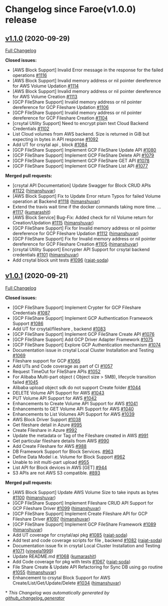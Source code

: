 # Changelog since Faroe(v1.0.0) release

## [v1.1.0](https://github.com/sodafoundation/crsytal/tree/v1.1.0) (2020-09-29)

[Full Changelog](https://github.com/sodafoundation/crsytal/compare/v1.0.1...v1.1.0)

**Closed issues:**

- \[AWS Block Support\] Invalid Error message in the response for the failed operations [\#1116](https://github.com/sodafoundation/crsytal/issues/1116)
- \[AWS Block Support\] Invalid memory address or nil pointer dereference for AWS Volume Updation [\#1114](https://github.com/sodafoundation/crsytal/issues/1114)
- \[AWS Block Support\] Invalid memory address or nil pointer dereference for AWS Volume Creation [\#1113](https://github.com/sodafoundation/crsytal/issues/1113)
- \[GCP FileShare Support\] Invalid memory address or nil pointer dereference for GCP Fileshare Updation [\#1106](https://github.com/sodafoundation/crsytal/issues/1106)
- \[GCP FileShare Support\] Invalid memory address or nil pointer dereference for GCP Fileshare Creation [\#1104](https://github.com/sodafoundation/crsytal/issues/1104)
- \[crsytal Utility Support\] Need to encrypt plain text Cloud Backend Credentials [\#1102](https://github.com/sodafoundation/crsytal/issues/1102)
- List Cloud volumes from AWS backend. Size is returned in GiB but expecting in bytes in API response [\#1092](https://github.com/sodafoundation/crsytal/issues/1092)
- Add UT for crsytal api , block [\#1084](https://github.com/sodafoundation/crsytal/issues/1084)
- \[GCP FileShare Support\] Implement GCP FileShare Update API [\#1080](https://github.com/sodafoundation/crsytal/issues/1080)
- \[GCP FileShare Support\] Implement GCP FileShare Delete API [\#1079](https://github.com/sodafoundation/crsytal/issues/1079)
- \[GCP FileShare Support\] Implement GCP FileShare GET API [\#1078](https://github.com/sodafoundation/crsytal/issues/1078)
- \[GCP FileShare Support\] Implement GCP FileShare List API [\#1077](https://github.com/sodafoundation/crsytal/issues/1077)

**Merged pull requests:**

- \[crsytal API Documentation\] Update Swagger for Block CRUD APIs [\#1122](https://github.com/sodafoundation/crsytal/pull/1122) ([himanshuvar](https://github.com/himanshuvar))
- \[AWS Block Support\] Fix to Update Error return Typos for failed Volume operation at Backend [\#1118](https://github.com/sodafoundation/crsytal/pull/1118) ([himanshuvar](https://github.com/himanshuvar))
- Extend the travis wait time if the docker commands taking more time. … [\#1117](https://github.com/sodafoundation/crsytal/pull/1117) ([kumarashit](https://github.com/kumarashit))
- \[AWS Block Service\] Bug-Fix: Added check for nil Volume return for Creation/Updation [\#1115](https://github.com/sodafoundation/crsytal/pull/1115) ([himanshuvar](https://github.com/himanshuvar))
- \[GCP FileShare Support\] Fix for Invalid memory address or nil pointer dereference for GCP Fileshare Updation [\#1112](https://github.com/sodafoundation/crsytal/pull/1112) ([himanshuvar](https://github.com/himanshuvar))
- \[GCP FileShare Support\] Fix for Invalid memory address or nil pointer dereference for GCP Fileshare Creation [\#1105](https://github.com/sodafoundation/crsytal/pull/1105) ([himanshuvar](https://github.com/himanshuvar))
- \[crsytal Utility Support\] Encrypter API Support for crsytal backend credentials [\#1101](https://github.com/sodafoundation/crsytal/pull/1101) ([himanshuvar](https://github.com/himanshuvar))
- Add crsytal block unit tests [\#1096](https://github.com/sodafoundation/crsytal/pull/1096) ([rajat-soda](https://github.com/rajat-soda))

## [v1.0.1](https://github.com/sodafoundation/crsytal/tree/v1.0.1) (2020-09-21)

[Full Changelog](https://github.com/sodafoundation/crsytal/compare/v1.0.0...v1.0.1)

**Closed issues:**

- \[GCP FileShare Support\] Implement Crypter for GCP Fileshare Credentials [\#1087](https://github.com/sodafoundation/crsytal/issues/1087)
- \[GCP FileShare Support\] Implement GCP Authentication Framework Support [\#1086](https://github.com/sodafoundation/crsytal/issues/1086)
- Add UT for crsytal/fileshare , backend [\#1083](https://github.com/sodafoundation/crsytal/issues/1083)
- \[GCP FileShare Support\] Implement GCP FileShare Create API [\#1076](https://github.com/sodafoundation/crsytal/issues/1076)
- \[GCP FileShare Support\] Add GCP Driver Adapter Framework [\#1075](https://github.com/sodafoundation/crsytal/issues/1075)
- \[GCP FileShare Support\] Explore GCP Authentication mechanism [\#1074](https://github.com/sodafoundation/crsytal/issues/1074)
- Documentation issue in crsytal Local Cluster Installation and Testing [\#1069](https://github.com/sodafoundation/crsytal/issues/1069)
- Fileshare support for GCP [\#1065](https://github.com/sodafoundation/crsytal/issues/1065)
- Add UTs and Code coverage as part of CI [\#1057](https://github.com/sodafoundation/crsytal/issues/1057)
- Request TimeOut for FileShare APIs [\#1052](https://github.com/sodafoundation/crsytal/issues/1052)
- For Alibaba Multi-part object \( Object size \> 5MB\), lifecycle transition failed [\#1045](https://github.com/sodafoundation/crsytal/issues/1045)
- Alibaba upload object sdk do not support Create folder [\#1044](https://github.com/sodafoundation/crsytal/issues/1044)
- DELETE Volume API Support for AWS [\#1043](https://github.com/sodafoundation/crsytal/issues/1043)
- PUT Volume API Support for AWS [\#1042](https://github.com/sodafoundation/crsytal/issues/1042)
- Enhancements to Create Volume API Support for AWS [\#1041](https://github.com/sodafoundation/crsytal/issues/1041)
- Enhancements to GET Volume API Support for AWS [\#1040](https://github.com/sodafoundation/crsytal/issues/1040)
- Enhancements to List Volumes API Support for AWS [\#1039](https://github.com/sodafoundation/crsytal/issues/1039)
- AWS Block Driver Support [\#1038](https://github.com/sodafoundation/crsytal/issues/1038)
- Get fileshare detail in Azure [\#995](https://github.com/sodafoundation/crsytal/issues/995)
- Create Fileshare in Azure [\#992](https://github.com/sodafoundation/crsytal/issues/992)
- Update the metadata or Tag of the Fileshare created in AWS [\#991](https://github.com/sodafoundation/crsytal/issues/991)
- Get particular fileshare details from AWS [\#990](https://github.com/sodafoundation/crsytal/issues/990)
- Add Create Fileshare for AWS [\#988](https://github.com/sodafoundation/crsytal/issues/988)
- DB Framework Support for Block Services. [\#963](https://github.com/sodafoundation/crsytal/issues/963)
- Define Data Model i.e. Volume for Block Support [\#962](https://github.com/sodafoundation/crsytal/issues/962)
- Unable to init multi-part upload [\#955](https://github.com/sodafoundation/crsytal/issues/955)
- List API for Block devices in AWS \[GET\] [\#944](https://github.com/sodafoundation/crsytal/issues/944)
- S3 APIs are not AWS S3 compatible. [\#893](https://github.com/sodafoundation/crsytal/issues/893)

**Merged pull requests:**

- \[AWS Block Support\] Update AWS Volume Size to take inputs as bytes [\#1100](https://github.com/sodafoundation/crsytal/pull/1100) ([himanshuvar](https://github.com/himanshuvar))
- \[GCP FileShare Support\] Implement Fileshare CRUD API Support for GCP Fileshare Driver [\#1099](https://github.com/sodafoundation/crsytal/pull/1099) ([himanshuvar](https://github.com/himanshuvar))
- \[GCP FileShare Support\]  Implement Create Fileshare API for GCP Fileshare Driver [\#1097](https://github.com/sodafoundation/crsytal/pull/1097) ([himanshuvar](https://github.com/himanshuvar))
- \[GCP FileShare Support\] Implement GCP FileShare Framework [\#1089](https://github.com/sodafoundation/crsytal/pull/1089) ([himanshuvar](https://github.com/himanshuvar))
- Add UT coverage for crsytal/api pkg [\#1085](https://github.com/sodafoundation/crsytal/pull/1085) ([rajat-soda](https://github.com/rajat-soda))
- Add test and code coverage scripts for file , backend [\#1082](https://github.com/sodafoundation/crsytal/pull/1082) ([rajat-soda](https://github.com/rajat-soda))
- Documentation issue fix  in crsytal Local Cluster Installation and Testing [\#1071](https://github.com/sodafoundation/crsytal/pull/1071) ([vineela1999](https://github.com/vineela1999))
- Update README.md [\#1068](https://github.com/sodafoundation/crsytal/pull/1068) ([kumarashit](https://github.com/kumarashit))
- Add Code coverage for pkg with tests [\#1067](https://github.com/sodafoundation/crsytal/pull/1067) ([rajat-soda](https://github.com/rajat-soda))
- File Share Create & Update API Refactoring for Sync DB using go routine [\#1055](https://github.com/sodafoundation/crsytal/pull/1055) ([himanshuvar](https://github.com/himanshuvar))
- Enhancement to crsytal Block Support for AWS Create/List/Get/Update/Delete [\#1034](https://github.com/sodafoundation/crsytal/pull/1034) ([himanshuvar](https://github.com/himanshuvar))



\* *This Changelog was automatically generated by [github_changelog_generator](https://github.com/github-changelog-generator/github-changelog-generator)*
